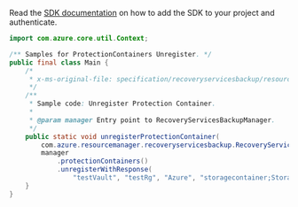 Read the [SDK documentation](https://github.com/Azure/azure-sdk-for-java/blob/azure-resourcemanager-recoveryservicesbackup_1.0.0-beta.5/sdk/recoveryservicesbackup/azure-resourcemanager-recoveryservicesbackup/README.md) on how to add the SDK to your project and authenticate.

```java
import com.azure.core.util.Context;

/** Samples for ProtectionContainers Unregister. */
public final class Main {
    /*
     * x-ms-original-file: specification/recoveryservicesbackup/resource-manager/Microsoft.RecoveryServices/stable/2022-02-01/examples/AzureWorkload/ProtectionContainers_Unregister.json
     */
    /**
     * Sample code: Unregister Protection Container.
     *
     * @param manager Entry point to RecoveryServicesBackupManager.
     */
    public static void unregisterProtectionContainer(
        com.azure.resourcemanager.recoveryservicesbackup.RecoveryServicesBackupManager manager) {
        manager
            .protectionContainers()
            .unregisterWithResponse(
                "testVault", "testRg", "Azure", "storagecontainer;Storage;test-rg;teststorage", Context.NONE);
    }
}
```
